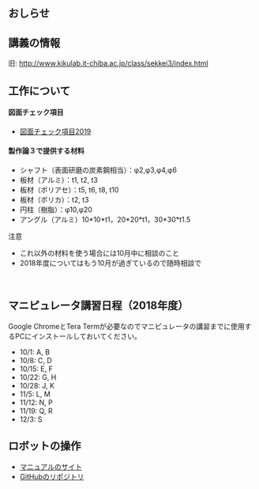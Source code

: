 <h2>おしらせ</h2>



<h2>講義の情報</h2>
旧: <a href="http://www.kikulab.it-chiba.ac.jp/class/sekkei3/index.html">http://www.kikulab.it-chiba.ac.jp/class/sekkei3/index.html</a>
<h2>工作について</h2>
<h4>図面チェック項目</h4>
<ul>
 	<li><a href="https://lab.ueda.tech/wp-content/uploads/2019/09/図面チェック項目2019.pdf">図面チェック項目2019</a></li>
</ul>
<h4>製作論３で提供する材料</h4>
<ul>
 	<li>シャフト（表面研磨の炭素鋼相当）：φ2,φ3,φ4,φ6</li>
 	<li>板材（アルミ）：t1, t2, t3</li>
 	<li>板材（ポリアセ）：t5, t6, t8, t10</li>
 	<li>板材（ポリカ）：t2, t3</li>
 	<li>円柱（樹脂）：φ10,φ20</li>
 	<li>アングル（アルミ）10*10*t1，20*20*t1，30<wbr />*30*t1.5</li>
</ul>
注意
<ul>
 	<li>これ以外の材料を使う場合には10月中に相談のこと</li>
 	<li>2018年度についてはもう10月が過ぎているので随時相談で</li>
</ul>
&nbsp;
<h2>マニピュレータ講習日程（2018年度）</h2>
Google ChromeとTera Termが必要なのでマニピュレータの講習までに使用するPCにインストールしておいてください。
<ul>
 	<li>10/1: A, B</li>
 	<li>10/8: C, D</li>
 	<li>10/15: E, F</li>
 	<li>10/22: G, H</li>
 	<li>10/28: J, K</li>
 	<li>11/5: L, M</li>
 	<li>11/12: N, P</li>
 	<li>11/19: Q, R</li>
 	<li>12/3: S</li>
</ul>
<h2>ロボットの操作</h2>
<ul>
 	<li><a href="https://ryuichiueda.github.io/RobotDesign3/index.html">マニュアルのサイト</a></li>
 	<li><a href="https://github.com/ryuichiueda/RobotDesign3">GitHubのリポジトリ</a></li>
</ul>
